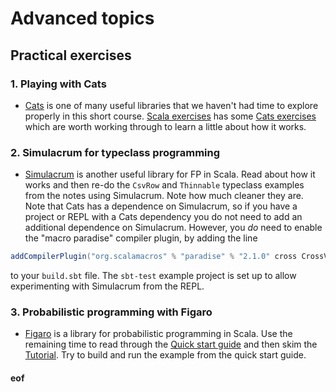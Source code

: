 # Advanced topics

## Practical exercises

### 1. Playing with Cats

* [Cats](http://typelevel.org/cats/) is one of many useful libraries that we haven't had time to explore properly in this short course. [Scala exercises](https://www.scala-exercises.org/) has some [Cats exercises](https://www.scala-exercises.org/cats) which are worth working through to learn a little about how it works.

### 2. Simulacrum for typeclass programming

* [Simulacrum](https://github.com/mpilquist/simulacrum) is another useful library for FP in Scala. Read about how it works and then re-do the `CsvRow` and `Thinnable` typeclass examples from the notes using Simulacrum. Note how much cleaner they are. Note that Cats has a dependence on Simulacrum, so if you have a project or REPL with a Cats dependency you do not need to add an additional dependence on Simulacrum. However, you *do* need to enable the "macro paradise" compiler plugin, by adding the line
```scala
addCompilerPlugin("org.scalamacros" % "paradise" % "2.1.0" cross CrossVersion.full)
```
to your `build.sbt` file. The `sbt-test` example project is set up to allow experimenting with Simulacrum from the REPL.

### 3. Probabilistic programming with Figaro

* [Figaro](https://github.com/p2t2/figaro) is a library for probabilistic programming in Scala. Use the remaining time to read through the [Quick start guide](https://github.com/p2t2/figaro/raw/master/doc/Figaro%20Quick%20Start%20Guide.pdf) and then skim the [Tutorial](https://www.cra.com/sites/default/files/pdf/Figaro_Tutorial.pdf). Try to build and run the example from the quick start guide.


#### eof

